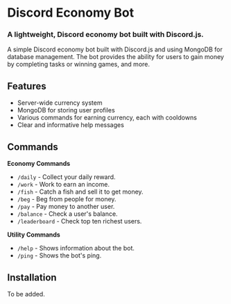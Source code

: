 # Discord Economy Bot
### A lightweight, Discord economy bot built with Discord.js.
A simple Discord economy bot built with Discord.js and using MongoDB for database management. The bot provides the ability for users to gain money by completing tasks or winning games, and more.

## Features
* Server-wide currency system
* MongoDB for storing user profiles
* Various commands for earning currency, each with cooldowns
* Clear and informative help messages

## Commands
**Economy Commands**
* `/daily` - Collect your daily reward.
* `/work` - Work to earn an income.
* `/fish` - Catch a fish and sell it to get money.
* `/beg` - Beg from people for money.
* `/pay` - Pay money to another user.
* `/balance` - Check a user's balance.
* `/leaderboard` - Check top ten richest users.
  
**Utility Commands**
* `/help` - Shows information about the bot.
* `/ping` - Shows the bot's ping.

## Installation
To be added.
